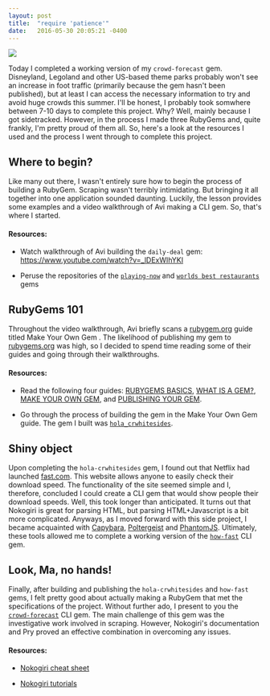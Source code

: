 ```yaml
---
layout: post
title:  "require 'patience'"
date:   2016-05-30 20:05:21 -0400
---
```


![](http://i.imgur.com/GzoDlAv.gif)

Today I completed a working version of my `crowd-forecast` gem. Disneyland, Legoland and other US-based theme parks probably won't see an increase in foot traffic (primarily because the gem hasn't been published), but at least I can access the necessary information to try and avoid huge crowds this summer. I'll be honest, I probably took somwhere between 7-10 days to complete this project. Why? Well, mainly because I got sidetracked. However, in the process I made three RubyGems and, quite frankly, I'm pretty proud of them all. So, here's a look at the resources I used and the process I went through to complete this project.


## Where to begin?
Like many out there, I wasn't entirely sure how to begin the process of building a RubyGem. Scraping wasn't terribly intimidating. But bringing it all together into one application sounded daunting. Luckily, the lesson provides some examples and a video walkthrough of Avi making a CLI gem. So, that's where I started. 

#### Resources:

* Watch walkthrough of Avi building the `daily-deal` gem: https://www.youtube.com/watch?v=_lDExWIhYKI

* Peruse the repositories of the [`playing-now`](https://github.com/learn-co-curriculum/now-playing-cli-gem) and [`worlds best restaurants`](https://github.com/dannyd4315/worlds-best-restaurants-cli-gem) gems


## RubyGems 101
Throughout the video walkthrough, Avi briefly scans a [rubygem.org](https://rubygems.org/) guide titled Make Your Own Gem . The likelihood of publishing my gem to [rubygems.org](https://rubygems.org/) was high, so I decided to spend time reading some of their guides and going through their walkthroughs. 

#### Resources:

* Read the following four guides: [RUBYGEMS BASICS](http://guides.rubygems.org/rubygems-basics/), [WHAT IS A GEM?](http://guides.rubygems.org/what-is-a-gem/), [MAKE YOUR OWN GEM](http://guides.rubygems.org/make-your-own-gem/), and [PUBLISHING YOUR GEM](http://guides.rubygems.org/publishing/).

* Go through the process of building the gem in the Make Your Own Gem guide. The gem I built was [`hola_crwhitesides`](https://github.com/crwhitesides/hola_crwhitesides).


## Shiny object
Upon completing the `hola-crwhitesides` gem, I found out that Netflix had launched [fast.com](https://fast.com/). This website allows anyone to easily check their download speed. The functionality of the site seemed simple and I, therefore, concluded I could create a CLI gem that would show people their download speeds. Well, this took longer than anticipated. It turns out that Nokogiri is great for parsing HTML, but parsing HTML+Javascript is a bit more complicated. Anyways, as I moved forward with this side project, I became acquainted with [Capybara](https://github.com/jnicklas/capybara), [Poltergeist](https://github.com/teampoltergeist/poltergeist) and [PhantomJS](http://phantomjs.org/). Ultimately, these tools allowed me to complete a working version of the [`how-fast`](https://github.com/crwhitesides/how-fast-cli-gem) CLI gem. 

## Look, Ma, no hands!
Finally, after building and publishing the `hola-crwhitesides` and `how-fast` gems, I felt pretty good about actually making a RubyGem that met the specifications of the project. Without further ado, I present to you the [`crowd-forecast`](https://github.com/crwhitesides/crowd-forecast-cli-gem) CLI gem. The main challenge of this gem was the investigative work involved in scraping. However, Nokogiri's documentation and Pry proved an effective combination in overcoming any issues.

#### Resources:

* [Nokogiri cheat sheet](https://github.com/sparklemotion/nokogiri/wiki/Cheat-sheet)

* [Nokogiri tutorials](http://www.nokogiri.org/)



